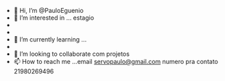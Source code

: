 - 👋 Hi, I’m @PauloEguenio
- 👀 I’m interested in ... estagio
- 
- 
- 🌱 I’m currently learning ...
-     
- 💞️ I’m looking to collaborate com projetos 
- 📫 How to reach me ...email  servopaulo@gmail.com numero pra contato 21980269496

<!---
PauloEguenio/PauloEguenio is a ✨ special ✨ repository because its `README.md` (this file) appears on your GitHub profile.
You can click the Preview link to take a look at your changes.
--->
